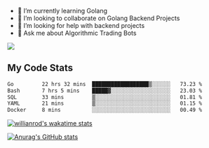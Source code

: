 
- 🌱 I’m currently learning Golang
- 👯 I’m looking to collaborate on Golang Backend Projects
- 🤔 I’m looking for help with backend projects
- 💬 Ask me about Algorithmic Trading Bots

![](https://github-profile-trophy.vercel.app/?username=kevinbarrero)

## My Code Stats

<!--START_SECTION:waka-->

```txt
Go         22 hrs 32 mins  ██████████████████▒░░░░░░   73.23 %
Bash       7 hrs 5 mins    █████▓░░░░░░░░░░░░░░░░░░░   23.03 %
SQL        33 mins         ▒░░░░░░░░░░░░░░░░░░░░░░░░   01.81 %
YAML       21 mins         ▒░░░░░░░░░░░░░░░░░░░░░░░░   01.15 %
Docker     8 mins          ░░░░░░░░░░░░░░░░░░░░░░░░░   00.49 %
```

<!--END_SECTION:waka-->

[![willianrod's wakatime stats](https://github-readme-stats.vercel.app/api/wakatime?username=holdandup&layout=compact&theme=react&custom_title=Wakatime%20All%20Time%20Stats&langs_count=8)](https://github.com/anuraghazra/github-readme-stats)

[![Anurag's GitHub stats](https://github-readme-stats.vercel.app/api?username=Kevinbarrero)](https://github.com/anuraghazra/github-readme-stats)





